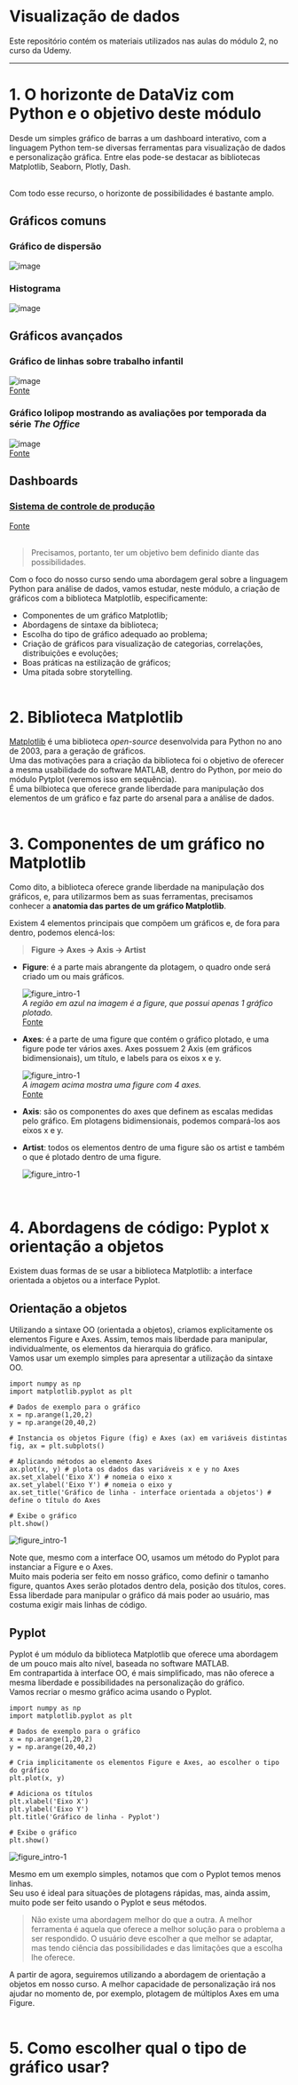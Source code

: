 # **Visualização de dados**
Este repositório contém os materiais utilizados nas aulas do módulo 2, no curso da Udemy.
***

# **1. O horizonte de DataViz com Python e o objetivo deste módulo**

Desde um simples gráfico de barras a um dashboard interativo, com a linguagem Python tem-se diversas ferramentas para visualização de dados e personalização gráfica. Entre elas pode-se destacar as bibliotecas Matplotlib, Seaborn, Plotly, Dash.
<br><br>

Com todo esse recurso, o horizonte de possibilidades é bastante amplo. 
<br>

## **Gráficos comuns**

### Gráfico de dispersão
![image](https://github.com/lucas-mdsena/python_udemy_module_3/assets/93884007/6df57e1e-d100-4da7-8a2b-28b802092961)
<br>
### Histograma
![image](https://github.com/lucas-mdsena/python_udemy_module_3/assets/93884007/19f057eb-9c29-474e-b32f-bf6cd0683b1c)

## **Gráficos avançados**

### Gráfico de linhas sobre trabalho infantil
![image](https://github.com/lucas-mdsena/python_udemy_module_3/assets/93884007/d2258955-fc8c-4272-b0db-d9ebf6769a3f)<br>
[Fonte](https://python-graph-gallery.com/web-lineplots-and-area-chart-the-economist/)
<br>
### Gráfico lolipop mostrando as avaliações por temporada da série *The Office*
![image](https://github.com/lucas-mdsena/python_udemy_module_3/assets/93884007/3dc60a74-a7bf-4872-807a-78f7188abf4d)<br>
[Fonte](https://python-graph-gallery.com/web-lollipop-plot-with-python-the-office/)
<br>

## **Dashboards**
### [Sistema de controle de produção](https://dash.gallery/dash-manufacture-spc-dashboard/)
[Fonte](https://github.com/plotly/dash-sample-apps/tree/main/apps/dash-manufacture-spc-dashboard)
<br><br>

> Precisamos, portanto, ter um objetivo bem definido diante das possibilidades.

Com o foco do nosso curso sendo uma abordagem geral sobre a linguagem Python para análise de dados, vamos estudar, neste módulo, a criação de gráficos com a biblioteca Matplotlib, especificamente:
- Componentes de um gráfico Matplotlib;
- Abordagens de sintaxe da biblioteca;
- Escolha do tipo de gráfico adequado ao problema;
- Criação de gráficos para visualização de categorias, correlações, distribuições e evoluções;
- Boas práticas na estilização de gráficos;
- Uma pitada sobre storytelling.
<br><br>

# **2. Biblioteca Matplotlib**

[Matplotlib](https://matplotlib.org/) é uma biblioteca *open-source* desenvolvida para Python no ano de 2003, para a geração de gráficos.<br>
Uma das motivações para a criação da biblioteca foi o objetivo de oferecer a mesma usabilidade do software MATLAB, dentro do Python, por meio do módulo Pytplot (veremos isso em sequência).<br>
É uma bilbioteca que oferece grande liberdade para manipulação dos elementos de um gráfico e faz parte do arsenal para a análise de dados.
<br><br>

# **3. Componentes de um gráfico no Matplotlib**

Como dito, a biblioteca oferece grande liberdade na manipulação dos gráficos, e, para utilizarmos bem as suas ferramentas, precisamos conhecer a **anatomia das partes de um gráfico Matplotlib**.
<br>

Existem 4 elementos principais que compõem um gráficos e, de fora para dentro, podemos elencá-los:<br> 
> **Figure -> Axes -> Axis -> Artist**

- **Figure**: é a parte mais abrangente da plotagem, o quadro onde será criado um ou mais gráficos.
  <br>

  ![figure_intro-1](Imagens/figure_intro-1.png)
  <br>
  *A região em azul na imagem é a figure, que possui apenas 1 gráfico plotado.*
  <br>
  [Fonte](https://matplotlib.org/stable/users/explain/figure/figure_intro.html#figure-intro)
  <br>

- **Axes**: é a parte de uma figure que contém o gráfico plotado, e uma figure pode ter vários axes. Axes possuem 2 Axis (em gráficos bidimensionais), um título, e labels para os eixos x e y.
  <br>

  ![figure_intro-1](Imagens/figure_intro-2.png)
  <br>
  *A imagem acima mostra uma figure com 4 axes.*
  <br>
  [Fonte](https://matplotlib.org/stable/users/explain/figure/figure_intro.html#figure-intro)
  <br>

- **Axis**: são os componentes do axes que definem as escalas medidas pelo gráfico. Em plotagens bidimensionais, podemos compará-los aos eixos x e y.
- **Artist**: todos os elementos dentro de uma figure são os artist e também o que é plotado dentro de uma figure.
  <br>

  ![figure_intro-1](Imagens/anatomy.webp)
  
<br>

# **4. Abordagens de código: Pyplot x orientação a objetos**

Existem duas formas de se usar a biblioteca Matplotlib: a interface orientada a objetos ou a interface Pyplot.<br>

## Orientação a objetos
Utilizando a sintaxe OO (orientada a objetos), criamos explicitamente os elementos Figure e Axes. Assim, temos mais liberdade para manipular, individualmente, os elementos da hierarquia do gráfico.<br>
Vamos usar um exemplo simples para apresentar a utilização da sintaxe OO.
```
import numpy as np
import matplotlib.pyplot as plt

# Dados de exemplo para o gráfico
x = np.arange(1,20,2)
y = np.arange(20,40,2)

# Instancia os objetos Figure (fig) e Axes (ax) em variáveis distintas 
fig, ax = plt.subplots()

# Aplicando métodos ao elemento Axes
ax.plot(x, y) # plota os dados das variáveis x e y no Axes
ax.set_xlabel('Eixo X') # nomeia o eixo x
ax.set_ylabel('Eixo Y') # nomeia o eixo y
ax.set_title('Gráfico de linha - interface orientada a objetos') # define o título do Axes

# Exibe o gráfico
plt.show()
```
![figure_intro-1](Imagens/grafico_oop.png)
<br>

Note que, mesmo com a interface OO, usamos um método do Pyplot para instanciar a Figure e o Axes.
<br>
Muito mais poderia ser feito em nosso gráfico, como definir o tamanho figure, quantos Axes serão plotados dentro dela, posição dos títulos, cores. Essa liberdade para manipular o gráfico dá mais poder ao usuário, mas costuma exigir mais linhas de código.
<br>

## **Pyplot**
Pyplot é um módulo da biblioteca Matplotlib que oferece uma abordagem de um pouco mais alto nível, baseada no software MATLAB.
<br>
Em contrapartida à interface OO, é mais simplificado, mas não oferece a mesma liberdade e possibilidades na personalização do gráfico.
<br>
Vamos recriar o mesmo gráfico acima usando o Pyplot.

```
import numpy as np
import matplotlib.pyplot as plt

# Dados de exemplo para o gráfico
x = np.arange(1,20,2)
y = np.arange(20,40,2)

# Cria implicitamente os elementos Figure e Axes, ao escolher o tipo do gráfico
plt.plot(x, y)

# Adiciona os títulos
plt.xlabel('Eixo X')
plt.ylabel('Eixo Y')
plt.title('Gráfico de linha - Pyplot')

# Exibe o gráfico
plt.show()
```
![figure_intro-1](Imagens/grafico_pyplot.png)
<br>

Mesmo em um exemplo simples, notamos que com o Pyplot temos menos linhas.
<br>
Seu uso é ideal para situações de plotagens rápidas, mas, ainda assim, muito pode ser feito usando o Pyplot e seus métodos. 
<br>

> Não existe uma abordagem melhor do que a outra. A melhor ferramenta é aquela que oferece a melhor solução para o problema a ser respondido.
> O usuário deve escolher a que melhor se adaptar, mas tendo ciência das possibilidades e das limitações que a escolha lhe oferece.

A partir de agora, seguiremos utilizando a abordagem de orientação a objetos em nosso curso. A melhor capacidade de personalização irá nos ajudar no momento de, por exemplo, plotagem de múltiplos Axes em uma Figure. 
<br><br>

# **5. Como escolher qual o tipo de gráfico usar?**
